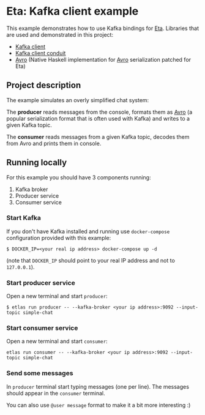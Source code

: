 # Eta: Kafka client example

This example demonstrates how to use Kafka bindings for [Eta](http://eta-lang.org).
Libraries that are used and demonstrated in this project:
- [Kafka client](https://github.com/haskell-works/eta-kafka-client)
- [Kafka client conduit](https://github.com/haskell-works/eta-kafka-conduit)
- [Avro](https://github.com/haskell-works/hw-haskell-avro) (Native Haskell implementation for [Avro](https://avro.apache.org/docs/current/) serialization patched for Eta)

## Project description

The example simulates an overly simplified chat system:

The **producer** reads messages from the console, formats them as [Avro](https://avro.apache.org/docs/current/) (a popular serialization format that is often used with Kafka) and writes to a given Kafka topic.

The **consumer** reads messages from a given Kafka topic, decodes them from Avro and prints them in console.

## Running locally
For this example you should have 3 components running:
1. Kafka broker
2. Producer service
2. Consumer service

### Start Kafka
If you don't have Kafka installed and running use `docker-compose` configuration provided with this example:

```
$ DOCKER_IP=<your real ip address> docker-compose up -d
```

(note that `DOCKER_IP` should point to your real IP address and not to `127.0.0.1`).

### Start producer service
Open a new terminal and start `producer`:

```
$ etlas run producer -- --kafka-broker <your ip address>:9092 --input-topic simple-chat
```

### Start consumer service
Open a new terminal and start `consumer`:

```
etlas run consumer -- --kafka-broker <your ip address>:9092 --input-topic simple-chat
```

### Send some messages
In `producer` terminal start typing messages (one per line). The messages should appear in the `consumer` terminal.

You can also use `@user message` format to make it a bit more interesting :)